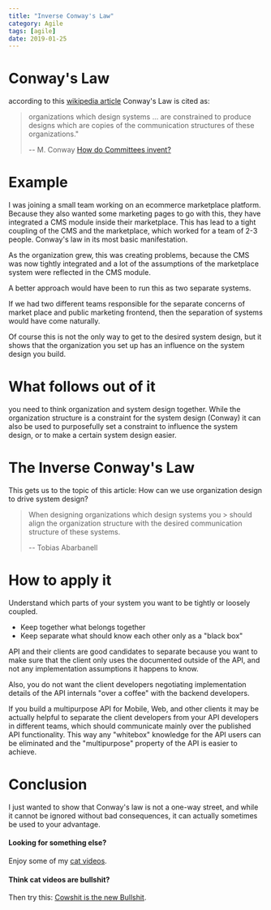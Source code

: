 ```yaml
---
title: "Inverse Conway's Law"
category: Agile
tags: [agile]
date: 2019-01-25
---
```



# Conway's Law

according to this [wikipedia article](https://en.wikipedia.org/wiki/Conway%27s_law)
Conway's Law is cited as:

> organizations which design systems ... are 
> constrained to produce designs which are copies of 
> the communication structures of these organizations."
>
>  -- M. Conway [How do Committees invent?](http://www.melconway.com/Home/Committees_Paper.html)

# Example

I was joining a small team working on an ecommerce 
marketplace platform. Because they also wanted some 
marketing pages to go with this, they have integrated a 
CMS module inside their marketplace. This has lead to a 
tight coupling of the CMS and the marketplace, which 
worked for a team of 2-3 people. Conway's law in its 
most basic manifestation.

As the organization grew, this was creating problems, 
because the CMS was now tightly integrated and a lot of 
the assumptions of the marketplace system were 
reflected in the CMS module.

A better approach would have been to run this as two 
separate systems. 

If we had two different teams responsible for the 
separate concerns of market place and public marketing 
frontend, then the separation of systems would have 
come naturally.

Of course this is not the only way to get to the 
desired system design, but it shows that the 
organization you set up has an influence on the system 
design you build.

# What follows out of it

you need to think organization and system design together. While the organization structure is a constraint for the system design (Conway) it can also be used to purposefully set a constraint to influence the system design, or to make a certain system design easier. 

# The Inverse Conway's Law

This gets us to the topic of this article: How can we use organization design to drive system design? 

> When designing organizations which design systems you > should align the organization structure with the 
> desired communication structure of these systems.
> 
> -- Tobias Abarbanell

# How to apply it

Understand which parts of your system you want to be tightly or loosely coupled.

- Keep together what belongs together
- Keep separate what should know each other only as a "black box"  

API and their clients are good candidates to separate
because you want to make sure that the client only 
uses the documented outside of the API, and not any
implementation assumptions it happens to know. 

Also, you do not want the client developers negotiating
implementation details of the API internals "over a
coffee" with the backend developers.

If you build a multipurpose API for Mobile, Web, and
other clients it may be actually helpful to separate
the client developers from your API developers in different teams, which should communicate mainly over the published API
functionality. This way any "whitebox" knowledge for
the API users can be eliminated and the "multipurpose"
property of the API is easier to achieve.

# Conclusion

I just wanted to show that Conway's law is not a 
one-way street, and while it cannot be ignored without 
bad consequences, it can actually sometimes be used to 
your advantage.

#### Looking for something else? 
Enjoy some of my [cat videos](https://www.youtube.com/watch?v=YPZPXDizUkU&list=PLyu5cHg7bWPjyymUCRJcpN_-fyoZzvlWh).

#### Think cat videos are bullshit? 
Then try this: [Cowshit is the new Bullshit](https://www.youtube.com/watch?v=bLTNhu8izu0).




